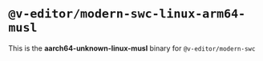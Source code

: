 # `@v-editor/modern-swc-linux-arm64-musl`

This is the **aarch64-unknown-linux-musl** binary for `@v-editor/modern-swc`
